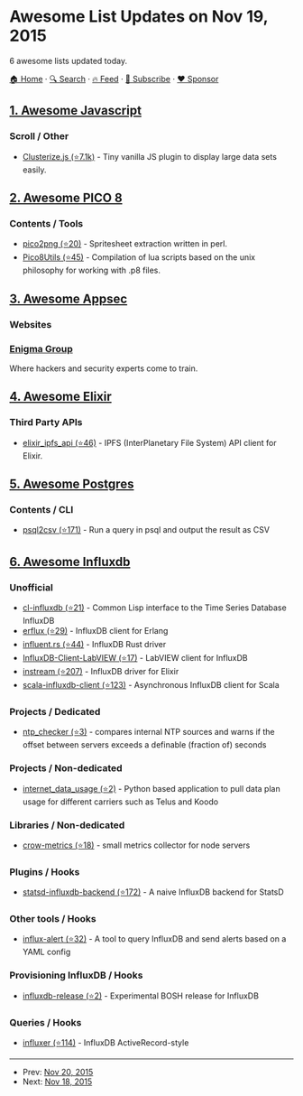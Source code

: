 # Awesome List Updates on Nov 19, 2015

6 awesome lists updated today.

[🏠 Home](/README.md) · [🔍 Search](https://www.trackawesomelist.com/search/) · [🔥 Feed](https://www.trackawesomelist.com/rss.xml) · [📮 Subscribe](https://trackawesomelist.us17.list-manage.com/subscribe?u=d2f0117aa829c83a63ec63c2f&id=36a103854c) · [❤️  Sponsor](https://github.com/sponsors/theowenyoung)



## [1. Awesome Javascript](/content/sorrycc/awesome-javascript/README.md)

### Scroll / Other

*   [Clusterize.js (⭐7.1k)](https://github.com/NeXTs/Clusterize.js) - Tiny vanilla JS plugin to display large data sets easily.

## [2. Awesome PICO 8](/content/pico-8/awesome-PICO-8/README.md)

### Contents / Tools

*   [pico2png (⭐20)](https://github.com/briacp/pico2png) - Spritesheet extraction written in perl.
*   [Pico8Utils (⭐45)](https://github.com/josefnpat/pico8utils) - Compilation of lua scripts based on the unix philosophy for working with .p8 files.

## [3. Awesome Appsec](/content/paragonie/awesome-appsec/README.md)

### Websites

### [Enigma Group](http://www.enigmagroup.org)

Where hackers and security experts come to train.

## [4. Awesome Elixir](/content/h4cc/awesome-elixir/README.md)

### Third Party APIs

*   [elixir\_ipfs\_api (⭐46)](https://github.com/zabirauf/elixir-ipfs-api) - IPFS (InterPlanetary File System) API client for Elixir.

## [5. Awesome Postgres](/content/dhamaniasad/awesome-postgres/README.md)

### Contents / CLI

*   [psql2csv (⭐171)](https://github.com/fphilipe/psql2csv) - Run a query in psql and output the result as CSV

## [6. Awesome Influxdb](/content/mark-rushakoff/awesome-influxdb/README.md)

### Unofficial

*   [cl-influxdb (⭐21)](https://github.com/mmaul/cl-influxdb) - Common Lisp interface to the Time Series Database InfluxDB
*   [erflux (⭐29)](https://github.com/gossiperl/erflux) - InfluxDB client for Erlang
*   [influent.rs (⭐44)](https://github.com/gobwas/influent.rs) - InfluxDB Rust driver
*   [InfluxDB-Client-LabVIEW (⭐17)](https://github.com/johanvandenbroek/InfluxDB-Client-LabVIEW) - LabVIEW client for InfluxDB
*   [instream (⭐207)](https://github.com/mneudert/instream) - InfluxDB driver for Elixir
*   [scala-influxdb-client (⭐123)](https://github.com/paulgoldbaum/scala-influxdb-client) - Asynchronous InfluxDB client for Scala

### Projects / Dedicated

*   [ntp\_checker (⭐3)](https://github.com/fss1/ntp_checker) - compares internal NTP sources and warns if the offset between servers exceeds a definable (fraction of) seconds

### Projects / Non-dedicated

*   [internet\_data\_usage (⭐2)](https://github.com/precurse/internet_data_usage) - Python based application to pull data plan usage for different carriers such as Telus and Koodo

### Libraries / Non-dedicated

*   [crow-metrics (⭐18)](https://github.com/robey/crow-metrics) - small metrics collector for node servers

### Plugins / Hooks

*   [statsd-influxdb-backend (⭐172)](https://github.com/bernd/statsd-influxdb-backend) - A naive InfluxDB backend for StatsD

### Other tools / Hooks

*   [influx-alert (⭐32)](https://github.com/joshrendek/influx-alert) - A tool to query InfluxDB and send alerts based on a YAML config

### Provisioning InfluxDB / Hooks

*   [influxdb-release (⭐2)](https://github.com/pivotal-cf-experimental/influxdb-release) - Experimental BOSH release for InfluxDB

### Queries / Hooks

*   [influxer (⭐114)](https://github.com/palkan/influxer) - InfluxDB ActiveRecord-style

---

- Prev: [Nov 20, 2015](/content/2015/11/20/README.md)
- Next: [Nov 18, 2015](/content/2015/11/18/README.md)